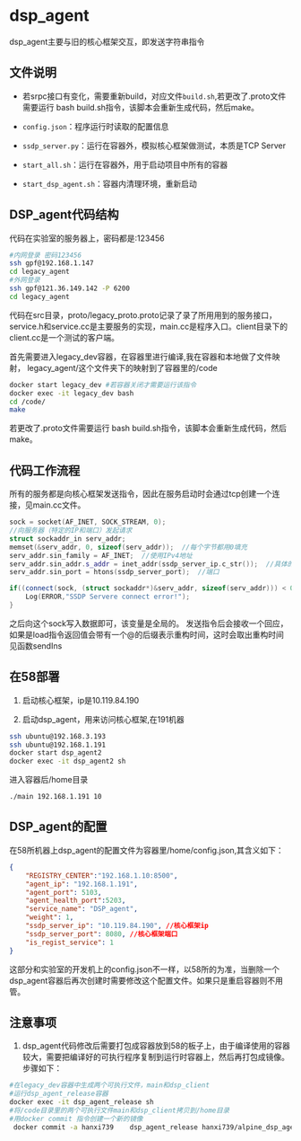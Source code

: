 # dsp_agent

dsp_agent主要与旧的核心框架交互，即发送字符串指令

## 文件说明

- 若srpc接口有变化，需要重新build，对应文件`build.sh`,若更改了.proto文件需要运行 bash build.sh指令，该脚本会重新生成代码，然后make。
- `config.json`：程序运行时读取的配置信息

- `ssdp_server.py`：运行在容器外，模拟核心框架做测试，本质是TCP Server
- `start_all.sh`：运行在容器外，用于启动项目中所有的容器
- `start_dsp_agent.sh`：容器内清理环境，重新启动



## DSP_agent代码结构
代码在实验室的服务器上，密码都是:123456
```bash
#内网登录 密码123456
ssh gpf@192.168.1.147
cd legacy_agent
#外网登录
ssh gpf@121.36.149.142 -P 6200
cd legacy_agent
```
代码在src目录，proto/legacy_proto.proto记录了录了所用用到的服务接口，service.h和service.cc是主要服务的实现，main.cc是程序入口。client目录下的client.cc是一个测试的客户端。

首先需要进入legacy_dev容器，在容器里进行编译,我在容器和本地做了文件映射，
legacy_agent/这个文件夹下的映射到了容器里的/code
```bash
docker start legacy_dev #若容器关闭才需要运行该指令
docker exec -it legacy_dev bash
cd /code/
make
```
若更改了.proto文件需要运行 bash build.sh指令，该脚本会重新生成代码，然后make。

## 代码工作流程
所有的服务都是向核心框架发送指令，因此在服务启动时会通过tcp创建一个连接，见main.cc文件。
```c++
sock = socket(AF_INET, SOCK_STREAM, 0);
//向服务器（特定的IP和端口）发起请求
struct sockaddr_in serv_addr;
memset(&serv_addr, 0, sizeof(serv_addr));  //每个字节都用0填充
serv_addr.sin_family = AF_INET;  //使用IPv4地址
serv_addr.sin_addr.s_addr = inet_addr(ssdp_server_ip.c_str());  //具体的IP地址
serv_addr.sin_port = htons(ssdp_server_port);  //端口

if((connect(sock, (struct sockaddr*)&serv_addr, sizeof(serv_addr))) < 0){
    Log(ERROR,"SSDP Servere connect error!");
}
```
之后向这个sock写入数据即可，该变量是全局的。
发送指令后会接收一个回应，如果是load指令返回值会带有一个@的后缀表示重构时间，这时会取出重构时间
见函数sendIns

## 在58部署
1. 启动核心框架，ip是10.119.84.190

2. 启动dsp_agent，用来访问核心框架,在191机器
```bash
ssh ubuntu@192.168.3.193
ssh ubuntu@192.168.1.191
docker start dsp_agent2
docker exec -it dsp_agent2 sh
```
进入容器后/home目录
```bash
./main 192.168.1.191 10
```

## DSP_agent的配置
在58所机器上dsp_agent的配置文件为容器里/home/config.json,其含义如下：
```json
{
	"REGISTRY_CENTER":"192.168.1.10:8500",
    "agent_ip": "192.168.1.191",
    "agent_port": 5103,
    "agent_health_port":5203,
    "service_name": "DSP_agent",
    "weight": 1,
    "ssdp_server_ip": "10.119.84.190", //核心框架ip
    "ssdp_server_port": 8080, //核心框架端口
    "is_regist_service": 1
}

```
这部分和实验室的开发机上的config.json不一样，以58所的为准，当删除一个dsp_agent容器后再次创建时需要修改这个配置文件。如果只是重启容器则不用管。

## 注意事项
1. dsp_agent代码修改后需要打包成容器放到58的板子上，由于编译使用的容器较大，需要把编译好的可执行程序复制到运行时容器上，然后再打包成镜像。步骤如下：
```bash
#在legacy_dev容器中生成两个可执行文件，main和dsp_client
#运行dsp_agent_release容器
docker exec -it dsp_agent_release sh
#将/code目录里的两个可执行文件main和dsp_client拷贝到/home目录
#用docker commit 指令创建一个新的镜像
 docker commit -a hanxi739    dsp_agent_release hanxi739/alpine_dsp_agent:<version>
```